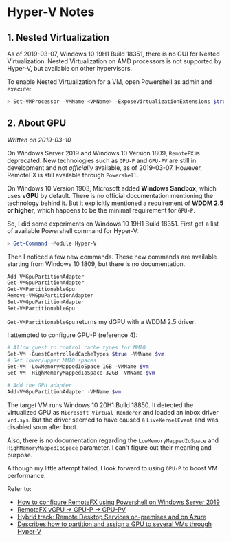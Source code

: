 # Hyper-V Notes

## 1. Nested Virtualization
As of 2019-03-07, Windows 10 19H1 Build 18351, there is no GUI for Nested Virtualization. Nested Virtualization on AMD processors is not supported by Hyper-V, but available on other hypervisors.

To enable Nested Virtualization for a VM, open Powershell as admin and execute:
```powershell
> Set-VMProcessor -VMName <VMName> -ExposeVirtualizationExtensions $true
```

## 2. About GPU
_Written on 2019-03-10_

On Windows Server 2019 and Windows 10 Version 1809, `RemoteFX` is deprecated. New technologies such as `GPU-P` and `GPU-PV` are still in development and not _officially_ available, as of 2019-03-07. However, RemoteFX is still available through `Powershell`.

On Windows 10 Version 1903, Microsoft added **Windows Sandbox**, which uses **vGPU** by default. There is no official documentation mentioning the technology behind it. But it explicitly mentioned a requirement of __WDDM 2.5 or higher__, which happens to be the minimal requirement for `GPU-P`.

So, I did some experiments on Windows 10 19H1 Build 18351. First get a list of available Powershell command for Hyper-V:
```powershell
> Get-Command -Module Hyper-V
```
Then I noticed a few new commands. These new commands are available starting from Windows 10 1809, but there is no documentation.
```powershell
Add-VMGpuPartitionAdapter
Get-VMGpuPartitionAdapter
Get-VMPartitionableGpu
Remove-VMGpuPartitionAdapter
Set-VMGpuPartitionAdapter
Set-VMPartitionableGpu
```
`Get-VMPartitionableGpu` returns my dGPU with a WDDM 2.5 driver.

I attempted to configure GPU-P (reference 4):
```powershell
# Allow guest to control cache types for MMIO
Set-VM -GuestControlledCacheTypes $true -VMName $vm
# Set lower/upper MMIO spaces
Set-VM -LowMemoryMappedIoSpace 1GB -VMName $vm
Set-VM -HighMemoryMappedIoSpace 32GB -VMName $vm

# Add the GPU adapter
Add-VMGpuPartitionAdapter -VMName $vm 
```
The target VM runs Windows 10 20H1 Build 18850. It detected the virtualized GPU as `Microsoft Virtual Renderer` and loaded an inbox driver `vrd.sys`. But the driver seemed to have caused a `LiveKernelEvent` and was disabled soon after boot.

Also, there is no documentation regarding the `LowMemoryMappedIoSpace` and `HighMemoryMappedIoSpace` parameter. I can't figure out their meaning and purpose.

Although my little attempt failed, I look forward to using `GPU-P` to boost VM performance.

Refer to:
* [How to configure RemoteFX using Powershell on Windows Server 2019](https://techcommunity.microsoft.com/t5/Windows-Server-for-IT-Pro/Server-2019-Hyper-V-VM-using-GPU/td-p/303761)
* [RemoteFX vGPU -> GPU-P -> GPU-PV](https://www.brianmadden.com/opinion/RemoteFX-vGPU-put-out-to-pasture-as-Microsoft-RDP-grows-up)
* [Hybrid track: Remote Desktop Services on-premises and on Azure](https://www.microsoft.com/en-us/cloud-platform/windows-server-summit#hybridtrack)
* [Describes how to partition and assign a GPU to several VMs through Hyper-V](https://gist.github.com/cwilhit/30faa5cb47fa0ad81053db29e42793f4)
